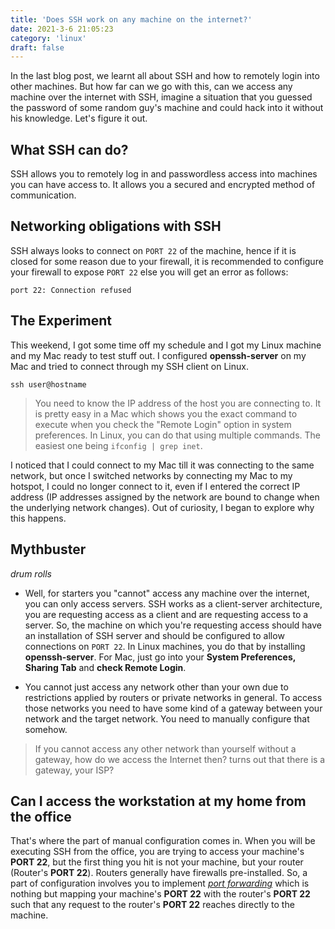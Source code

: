 ```yaml
---
title: 'Does SSH work on any machine on the internet?'
date: 2021-3-6 21:05:23
category: 'linux'
draft: false
---
```


In the last blog post, we learnt all about SSH and how to remotely login
into other machines. But how far can we go with this, can we access any machine over the internet with SSH, imagine a situation that you guessed the password of some random guy's machine and could hack into it without his knowledge. Let's figure it out.

## What SSH can do?
SSH allows you to remotely log in and passwordless access into machines you can have access to. It allows you a secured and encrypted method of communication.

## Networking obligations with SSH
SSH always looks to connect on `PORT 22` of the machine, hence if it is closed for some reason due to your firewall, it is recommended to configure your firewall to expose `PORT 22` else you will get an error as follows:
```
port 22: Connection refused
```

## The Experiment
This weekend, I got some time off my schedule and I got my Linux machine and my Mac ready to test stuff out. I configured **openssh-server** on my Mac and tried to connect through my SSH client on Linux.
```
ssh user@hostname
```
> You need to know the IP address of the host you are connecting to. It is pretty easy in a Mac which shows you the exact command to execute when you check the "Remote Login" option in system preferences. In Linux, you can do that using multiple commands. The easiest one being `ifconfig | grep inet`.
 
I noticed that I could connect to my Mac till it was connecting to the same network, but once I switched networks by connecting my Mac to my hotspot, I could no longer connect to it, even if I entered the correct IP address (IP addresses assigned by the network are bound to change when the underlying network changes). Out of curiosity, I began to explore why this happens.

## Mythbuster

*drum rolls*
- Well, for starters you "cannot" access any machine over the internet, you can only access servers. SSH works as a client-server architecture, you are requesting access as a client and are requesting access to a server. So, the machine on which you're requesting access should have an installation of SSH server and should be configured to allow connections on `PORT 22`. In Linux machines, you do that by installing **openssh-server**.
For Mac, just go into your **System Preferences, Sharing Tab** and **check Remote Login**.

- You cannot just access any network other than your own due to restrictions applied by routers or private networks in general. To access those networks you need to have some kind of a gateway between your network and the target network. You need to manually configure that somehow.

> If you cannot access any other network than yourself without a gateway, how do we access the Internet then? turns out that there is a gateway, your ISP?

## Can I access the workstation at my home from the office
That's where the part of manual configuration comes in. When you will be executing SSH from the office, you are trying to access your machine's **PORT 22**, but the first thing you hit is not your machine, but your router (Router's **PORT 22**). Routers generally have firewalls pre-installed. So, a part of configuration involves you to implement *[port forwarding](https://en.wikipedia.org/wiki/Port_forwarding)* which is nothing but mapping your machine's **PORT 22** with the router's **PORT 22** such that any request to the router's **PORT 22** reaches directly to the machine.
